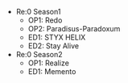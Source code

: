


- Re:0 Season1
    - OP1: Redo
    - OP2: Paradisus-Paradoxum
    - ED1: STYX HELIX
    - ED2: Stay Alive
- Re:0 Season2
    - OP1: Realize
    - ED1: Memento